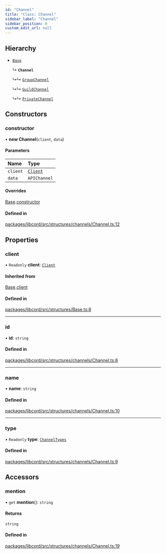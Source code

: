 ```yaml
---
id: "Channel"
title: "Class: Channel"
sidebar_label: "Channel"
sidebar_position: 0
custom_edit_url: null
---
```


## Hierarchy

- [`Base`](Base.md)

  ↳ **`Channel`**

  ↳↳ [`GroupChannel`](GroupChannel.md)

  ↳↳ [`GuildChannel`](GuildChannel.md)

  ↳↳ [`PrivateChannel`](PrivateChannel.md)

## Constructors

### constructor

• **new Channel**(`client`, `data`)

#### Parameters

| Name | Type |
| :------ | :------ |
| `client` | [`Client`](Client.md) |
| `data` | `APIChannel` |

#### Overrides

[Base](Base.md).[constructor](Base.md#constructor)

#### Defined in

[packages/libcord/src/structures/channels/Channel.ts:12](https://github.com/Libcord/libcord/blob/60a6e24/packages/libcord/src/structures/channels/Channel.ts#L12)

## Properties

### client

• `Readonly` **client**: [`Client`](Client.md)

#### Inherited from

[Base](Base.md).[client](Base.md#client)

#### Defined in

[packages/libcord/src/structures/Base.ts:8](https://github.com/Libcord/libcord/blob/60a6e24/packages/libcord/src/structures/Base.ts#L8)

___

### id

• **id**: `string`

#### Defined in

[packages/libcord/src/structures/channels/Channel.ts:8](https://github.com/Libcord/libcord/blob/60a6e24/packages/libcord/src/structures/channels/Channel.ts#L8)

___

### name

• **name**: `string`

#### Defined in

[packages/libcord/src/structures/channels/Channel.ts:10](https://github.com/Libcord/libcord/blob/60a6e24/packages/libcord/src/structures/channels/Channel.ts#L10)

___

### type

• `Readonly` **type**: [`ChannelTypes`](../enums/ChannelTypes.md)

#### Defined in

[packages/libcord/src/structures/channels/Channel.ts:9](https://github.com/Libcord/libcord/blob/60a6e24/packages/libcord/src/structures/channels/Channel.ts#L9)

## Accessors

### mention

• `get` **mention**(): `string`

#### Returns

`string`

#### Defined in

[packages/libcord/src/structures/channels/Channel.ts:19](https://github.com/Libcord/libcord/blob/60a6e24/packages/libcord/src/structures/channels/Channel.ts#L19)
